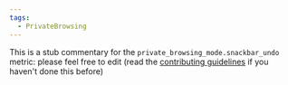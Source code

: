 ```yaml
---
tags:
  - PrivateBrowsing
---
```


This is a stub commentary for the `private_browsing_mode.snackbar_undo` metric: please feel free to edit (read the
[contributing guidelines](https://github.com/mozilla/glean-annotations/blob/main/CONTRIBUTING.md)
if you haven't done this before)
